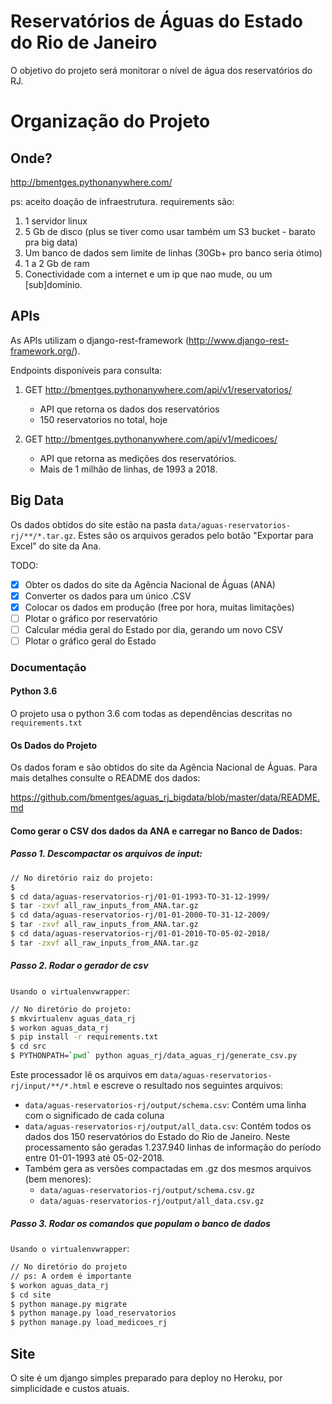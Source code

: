 # Reservatórios de Águas do Estado do Rio de Janeiro

O objetivo do projeto será monitorar o nível de água dos reservatórios do RJ.

# Organização do Projeto

## Onde?

http://bmentges.pythonanywhere.com/

ps: aceito doação de infraestrutura. requirements são:

1. 1 servidor linux
2. 5 Gb de disco (plus se tiver como usar também um S3 bucket - barato pra big data)
3. Um banco de dados sem limite de linhas (30Gb+ pro banco seria ótimo)
4. 1 a 2 Gb de ram
5. Conectividade com a internet e um ip que nao mude, ou um [sub]domínio.

## APIs

As APIs utilizam o django-rest-framework (http://www.django-rest-framework.org/).

Endpoints disponíveis para consulta:

1. GET http://bmentges.pythonanywhere.com/api/v1/reservatorios/
    - API que retorna os dados dos reservatórios 
    - 150 reservatorios no total, hoje

2. GET http://bmentges.pythonanywhere.com/api/v1/medicoes/
    - API que retorna as medições dos reservatórios. 
    - Mais de 1 milhão de linhas, de 1993 a 2018.

## Big Data

Os dados obtidos do site estão na pasta `data/aguas-reservatorios-rj/**/*.tar.gz`. Estes são os arquivos gerados pelo botão "Exportar para Excel" do site da Ana.

TODO:

- [x] Obter os dados do site da Agência Nacional de Águas (ANA)
- [x] Converter os dados para um único .CSV
- [x] Colocar os dados em produção (free por hora, muitas limitações)
- [ ] Plotar o gráfico por reservatório
- [ ] Calcular média geral do Estado por dia, gerando um novo CSV
- [ ] Plotar o gráfico geral do Estado

### Documentação

#### Python 3.6

O projeto usa o python 3.6 com todas as dependências descritas no `requirements.txt`

#### Os Dados do Projeto

Os dados foram e são obtidos do site da Agência Nacional de Águas. Para mais detalhes consulte o README dos dados:

https://github.com/bmentges/aguas_rj_bigdata/blob/master/data/README.md 

#### Como gerar o CSV dos dados da ANA e carregar no Banco de Dados:

##### Passo 1. Descompactar os arquivos de input:

```sh
// No diretório raiz do projeto:
$ 
$ cd data/aguas-reservatorios-rj/01-01-1993-TO-31-12-1999/
$ tar -zxvf all_raw_inputs_from_ANA.tar.gz
$ cd data/aguas-reservatorios-rj/01-01-2000-TO-31-12-2009/
$ tar -zxvf all_raw_inputs_from_ANA.tar.gz
$ cd data/aguas-reservatorios-rj/01-01-2010-TO-05-02-2018/
$ tar -zxvf all_raw_inputs_from_ANA.tar.gz
```
##### Passo 2. Rodar o gerador de csv 

`Usando o virtualenvwrapper`:

```sh
// No diretório do projeto:
$ mkvirtualenv aguas_data_rj
$ workon aguas_data_rj
$ pip install -r requirements.txt
$ cd src
$ PYTHONPATH=`pwd` python aguas_rj/data_aguas_rj/generate_csv.py
```

Este processador lê os arquivos em `data/aguas-reservatorios-rj/input/**/*.html` e escreve o resultado nos seguintes arquivos:

* `data/aguas-reservatorios-rj/output/schema.csv`: Contém uma linha com o significado de cada coluna
* `data/aguas-reservatorios-rj/output/all_data.csv`: Contém todos os dados dos 150 reservatórios do Estado do Rio de Janeiro. Neste processamento são geradas 1.237.940 linhas de informação do período entre 01-01-1993 até 05-02-2018.
* Também gera as versões compactadas em .gz dos mesmos arquivos (bem menores):
    - `data/aguas-reservatorios-rj/output/schema.csv.gz`
    - `data/aguas-reservatorios-rj/output/all_data.csv.gz`

##### Passo 3. Rodar os comandos que populam o banco de dados

`Usando o virtualenvwrapper`:

```sh
// No diretório do projeto
// ps: A ordem é importante
$ workon aguas_data_rj
$ cd site
$ python manage.py migrate
$ python manage.py load_reservatorios
$ python manage.py load_medicoes_rj
```

## Site

O site é um django simples preparado para deploy no Heroku, por simplicidade e custos atuais.
